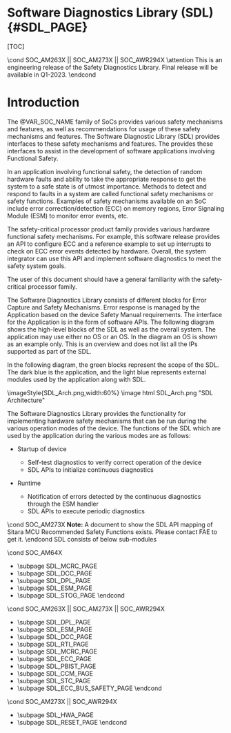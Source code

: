 # Software Diagnostics Library (SDL) {#SDL_PAGE}

[TOC]

\cond SOC_AM263X || SOC_AM273X || SOC_AWR294X
\attention This is an engineering release of the Safety Diagnostics Library. Final release will be available in Q1-2023.
\endcond

# Introduction

The @VAR_SOC_NAME family of SoCs provides various safety mechanisms and features, as well as recommendations for usage of these safety mechanisms and features. The Software Diagnostic Library (SDL) provides interfaces to these safety mechanisms and features. The provides these interfaces to assist in the development of software applications involving Functional Safety.

In an application involving functional safety, the detection of random hardware faults and ability to take the appropriate response to get the system to a safe state is of utmost importance. Methods to detect and respond to faults in a system are called functional safety mechanisms or safety functions. Examples of safety mechanisms available on an SoC include error correction/detection (ECC) on memory regions, Error Signaling Module (ESM) to monitor error events, etc.

The safety-critical processor product family provides various hardware functional safety mechanisms. For example, this software release provides an API to configure ECC and a reference example to set up interrupts to check on ECC error events detected by hardware. Overall, the system integrator can use this API and implement software diagnostics to meet the safety system goals.

The user of this document should have a general familiarity with the safety-critical processor family.

The Software Diagnostics Library consists of different blocks for Error Capture and Safety Mechanisms. Error response is managed by the Application based on the device Safety Manual requirements. The interface for the Application is in the form of software APIs. The following diagram shows the high-level blocks of the SDL as well as the overall system. The application may use either no OS or an OS. In the diagram an OS is shown as an example only. This is an overview and does not list all the IPs supported as part of the SDL.

In the following diagram, the green blocks represent the scope of the SDL. The dark blue is the application, and the light blue represents external modules used by the application along with SDL.

\imageStyle{SDL_Arch.png,width:60%}
\image html SDL_Arch.png "SDL Architecture"

The Software Diagnostics Library provides the functionality for implementing hardware safety mechanisms that can be run during the various operation modes of the device. The functions of the SDL which are used by the application during the various modes are as follows:

- Startup of device
	- Self-test diagnostics to verify correct operation of the device
	- SDL APIs to initialize continuous diagnostics

- Runtime
	- Notification of errors detected by the continuous diagnostics through the ESM handler
	- SDL APIs to execute periodic diagnostics

\cond SOC_AM273X
**Note:** A document to show the SDL API mapping of Sitara MCU Recommended Safety Functions exists. Please contact FAE to get it.
\endcond
SDL consists of below sub-modules

\cond SOC_AM64X
- \subpage SDL_MCRC_PAGE
- \subpage SDL_DCC_PAGE
- \subpage SDL_DPL_PAGE
- \subpage SDL_ESM_PAGE
- \subpage SDL_STOG_PAGE
\endcond

\cond SOC_AM263X || SOC_AM273X || SOC_AWR294X
- \subpage SDL_DPL_PAGE
- \subpage SDL_ESM_PAGE
- \subpage SDL_DCC_PAGE
- \subpage SDL_RTI_PAGE
- \subpage SDL_MCRC_PAGE
- \subpage SDL_ECC_PAGE
- \subpage SDL_PBIST_PAGE
- \subpage SDL_CCM_PAGE
- \subpage SDL_STC_PAGE
- \subpage SDL_ECC_BUS_SAFETY_PAGE
\endcond


\cond SOC_AM273X || SOC_AWR294X
- \subpage SDL_HWA_PAGE
- \subpage SDL_RESET_PAGE
\endcond

